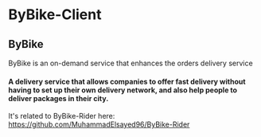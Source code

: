 # ByBike-Client

## ByBike
ByBike is an on-demand service that enhances the orders delivery service

#### A delivery service that allows companies to offer fast delivery without having to set up their own delivery network, and also help people to deliver packages in their city.

It's related to ByBike-Rider
here: https://github.com/MuhammadElsayed96/ByBike-Rider
